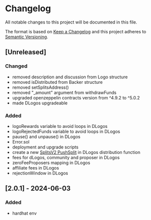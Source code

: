 # Changelog
All notable changes to this project will be documented in this file.

The format is based on [Keep a Changelog](http://keepachangelog.com/en/1.0.0/)
and this project adheres to [Semantic Versioning](http://semver.org/spec/v2.0.0.html).

## [Unreleased]
### Changed
- removed description and discussion from Logo structure
- removed isDistributed from Backer structure
- removed setSplitsAddress()
- removed "_amount" argument from withdrawFunds
- upgraded openzeppelin contracts version from ^4.9.2 to ^5.0.2
- made DLogos upgradeable
### Added
- logoRewards variable to avoid loops in DLogos
- logoRejectedFunds variable to avoid loops in DLogos
- pause() and unpause() in DLogos
- Error.sol
- deployment and upgrade scripts
- create a new [SplitsV2 PushSplit](https://docs.splits.org/core/split-v2) in DLogos distribution function
- fees for dLogos, community and proposer in DLogos
- zeroFeeProposers mapping in DLogos
- affiliate fees in DLogos
- rejectionWindow in DLogos

## [2.0.1] - 2024-06-03
### Added
- hardhat env
